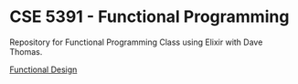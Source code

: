 # CSE 5391 - Functional Programming

Repository for Functional Programming Class using Elixir with Dave Thomas.

[Functional Design](./FunctionalDesign.markdown)

